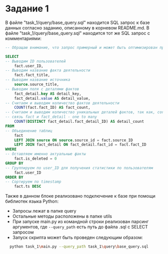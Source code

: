 # Задание 1

В файле "task_1/query/base_query.sql" находится SQL запрос к базе данных согласно заданию, описанному в корневом README.md.
В файле "task_1/query/base_query.sql" находится тот же SQL запрос с комментариями:
```sql
-- Обращаю внимание, что запрос примерный и может быть оптимизирован при уточнении структуры хранилища и тестировании

SELECT
-- Выводим ID пользователей
    fact.user_ID,
-- Выводим название факта деятельности
    fact.fact_title,
-- Выводим название источника
    source.source_title,
-- Выводим поля с деталями фактов
    fact_detail.key AS detail_key,
    fact_detail.value AS detail_value,
-- Считаем и выводим количество фактов деятельности
    COUNT(fact.fact_ID) AS fact_count,
-- Считаем и выводим количество уникальных деталей фактов, так как, согласно схеме ERD,
-- связь fact и fact_detail - one to many
    COUNT(DISTINCT fact_detail.fact_detail_ID) AS detail_count
FROM
-- Объединение таблиц
    fact
    LEFT JOIN source ON source.source_id = fact.source_ID
    LEFT JOIN fact_detail ON fact_detail.fact_id = fact.fact_ID
WHERE
-- Оставляем именно актуальные факты
    fact.is_deleted = 0
GROUP BY
-- Группируем по user_ID для получения статистики по пользователям
    fact.user_ID
ORDER BY
-- Сортируем по timestamp
    fact.ts DESC
```

Также в данном блоке реализовано подключение к базе при помощи библиотек языка Python:
* Запросы лежат в папке query
* Остальные методы расположены в папке utils
* При запуске main.py из командной строки реализован парсинг аргументов, где `--query_path` есть путь до файла .sql с SELECT запросом
* Запуск скрипта может быть проведен следующим образом:
```bash
  python task_1\main.py --query_path task_1\query\base_query.sql
```
